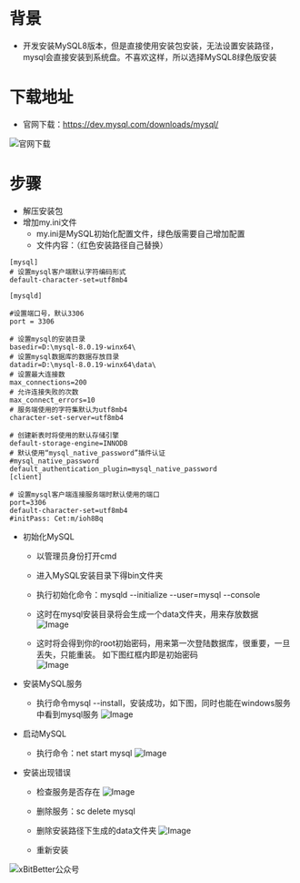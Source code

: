 # 背景

- 开发安装MySQL8版本，但是直接使用安装包安装，无法设置安装路径，mysql会直接安装到系统盘。不喜欢这样，所以选择MySQL8绿色版安装

# 下载地址

- 官网下载：https://dev.mysql.com/downloads/mysql/

![官网下载](https://github.com/user-attachments/assets/314402e2-b53e-4444-91dd-24d4a8fbe73c)

# 步骤

- 解压安装包
- 增加my.ini文件
     - my.ini是MySQL初始化配置文件，绿色版需要自己增加配置
     - 文件内容：（红色安装路径自己替换）
```
[mysql]
# 设置mysql客户端默认字符编码形式
default-character-set=utf8mb4

[mysqld]

#设置端口号，默认3306
port = 3306

# 设置mysql的安装目录
basedir=D:\mysql-8.0.19-winx64\
# 设置mysql数据库的数据存放目录
datadir=D:\mysql-8.0.19-winx64\data\
# 设置最大连接数
max_connections=200
# 允许连接失败的次数
max_connect_errors=10
# 服务端使用的字符集默认为utf8mb4
character-set-server=utf8mb4

# 创建新表时将使用的默认存储引擎
default-storage-engine=INNODB
# 默认使用“mysql_native_password”插件认证
#mysql_native_password
default_authentication_plugin=mysql_native_password
[client]

# 设置mysql客户端连接服务端时默认使用的端口
port=3306
default-character-set=utf8mb4
#initPass: Cet:m/ioh8Bq
```
- 初始化MySQL
    - 以管理员身份打开cmd
    - 进入MySQL安装目录下得bin文件夹
    - 执行初始化命令：mysqld --initialize --user=mysql --console
    - 这时在mysql安装目录将会生成一个data文件夹，用来存放数据    
![Image](https://github.com/user-attachments/assets/a4757769-25f9-4f4b-8ce3-50c67ae31c54)

    - 这时将会得到你的root初始密码，用来第一次登陆数据库，很重要，一旦丢失，只能重装。 如下图红框内即是初始密码    
![Image](https://github.com/user-attachments/assets/e4ca93cd-77f9-4004-9a2a-f39be2ca1b2c)

- 安装MySQL服务
    - 执行命令mysql --install，安装成功，如下图，同时也能在windows服务中看到mysql服务
![Image](https://github.com/user-attachments/assets/04d88e74-1a76-4339-bf9c-d8be0fa512ad)

 
- 启动MySQL
    - 执行命令：net start mysql
![Image](https://github.com/user-attachments/assets/fd1ce4bc-ec7a-4377-8fc2-69f7eecdbab5)

- 安装出现错误
    - 检查服务是否存在
![Image](https://github.com/user-attachments/assets/3c9a614f-8901-4d08-a82e-1474478df4c0)

    - 删除服务：sc delete mysql
    - 删除安装路径下生成的data文件夹
![Image](https://github.com/user-attachments/assets/066ce6c3-43ac-4033-b6bd-f466314f8ed1)
    - 重新安装

![xBitBetter公众号](https://goohugo.github.io/xbitbetter.png "xBitBetter公众号")
